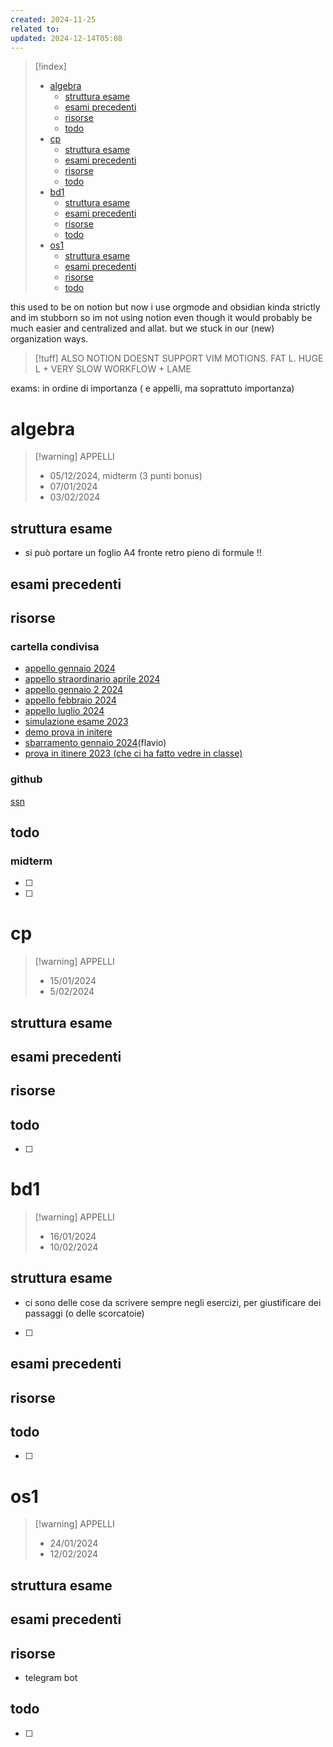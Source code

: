 ```yaml
---
created: 2024-11-25
related to: 
updated: 2024-12-14T05:08
---
```

>[!index]
>>
>- [algebra](#algebra)
>	- [struttura esame](#struttura%20esame)
>	- [esami precedenti](#esami%20precedenti)
>	- [risorse](#risorse)
>	- [todo](#todo)
>- [cp](#cp)
>	- [struttura esame](#struttura%20esame)
>	- [esami precedenti](#esami%20precedenti)
>	- [risorse](#risorse)
>	- [todo](#todo)
>- [bd1](#bd1)
>	- [struttura esame](#struttura%20esame)
>	- [esami precedenti](#esami%20precedenti)
>	- [risorse](#risorse)
>	- [todo](#todo)
>- [os1](#os1)
>	- [struttura esame](#struttura%20esame)
>	- [esami precedenti](#esami%20precedenti)
>	- [risorse](#risorse)
>	- [todo](#todo)

this used to be on notion but now i use orgmode and obsidian kinda strictly and im stubborn so im not using notion even though it would probably be much easier and centralized and allat. but we stuck in our (new) organization ways. 
>[!tuff] ALSO NOTION DOESNT SUPPORT VIM MOTIONS. FAT L. HUGE L + VERY SLOW WORKFLOW + LAME

exams: in ordine di importanza ( e appelli, ma soprattuto importanza)
# algebra
>[!warning] APPELLI 
>- 05/12/2024, midterm (3 punti bonus)
>- 07/01/2024
>- 03/02/2024
## struttura esame
- si può portare un foglio A4 fronte retro pieno di formule !!
## esami precedenti 
## risorse
### cartella condivisa
- [appello gennaio 2024](https://drive.google.com/drive/folders/1IBBff-5DaA1tpisj7XJSW9FGGEKoE26N)
- [appello straordinario aprile 2024](https://drive.google.com/drive/folders/1IBBff-5DaA1tpisj7XJSW9FGGEKoE26N)
- [appello gennaio 2 2024](https://drive.google.com/drive/folders/1IBBff-5DaA1tpisj7XJSW9FGGEKoE26N)
- [appello febbraio 2024](https://drive.google.com/drive/folders/1IBBff-5DaA1tpisj7XJSW9FGGEKoE26N)
- [appello luglio 2024](https://drive.google.com/drive/folders/1IBBff-5DaA1tpisj7XJSW9FGGEKoE26N)
- [simulazione esame 2023](https://drive.google.com/drive/folders/1IBBff-5DaA1tpisj7XJSW9FGGEKoE26N)
- [demo prova in initere](https://drive.google.com/drive/folders/1IBBff-5DaA1tpisj7XJSW9FGGEKoE26N)
- [sbarramento gennaio 2024](https://drive.google.com/drive/folders/1IBBff-5DaA1tpisj7XJSW9FGGEKoE26N)(flavio)
- [prova in itinere 2023 (che ci ha fatto vedre in classe)](https://drive.google.com/drive/folders/1IBBff-5DaA1tpisj7XJSW9FGGEKoE26N)
### github 
[ssn](https://github.com/sapienzastudentsnetwork/algebra/blob/main/pellarin/README.md#aa-202425-pellarin-mz)
## todo
### midterm
- [ ] 
- [ ] 
# cp
>[!warning] APPELLI 
>- 15/01/2024
>- 5/02/2024
## struttura esame
## esami precedenti 
## risorse
## todo
- [ ] 
# bd1
>[!warning] APPELLI 
>- 16/01/2024
>- 10/02/2024
## struttura esame
- ci sono delle cose da scrivere sempre negli esercizi, per giustificare dei passaggi (o delle scorcatoie)
- [ ] 
## esami precedenti 
## risorse
## todo
- [ ] 
# os1
>[!warning] APPELLI 
>- 24/01/2024
>- 12/02/2024
## struttura esame
## esami precedenti 
## risorse
- telegram bot
## todo
- [ ] 